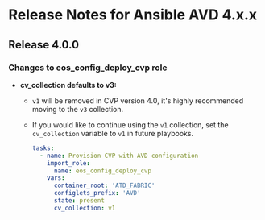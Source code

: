 # Release Notes for Ansible AVD 4.x.x

## Release 4.0.0

### Changes to eos_config_deploy_cvp role

- **cv_collection defaults to v3:**
  - `v1` will be removed in CVP version 4.0, it's highly recommended moving to the `v3` collection.
  - If you would like to continue using the `v1` collection, set the `cv_collection` variable to `v1` in future playbooks.

    ```yaml
    tasks:
      - name: Provision CVP with AVD configuration
        import_role:
          name: eos_config_deploy_cvp
        vars:
          container_root: 'ATD_FABRIC'
          configlets_prefix: 'AVD'
          state: present
          cv_collection: v1
    ```
